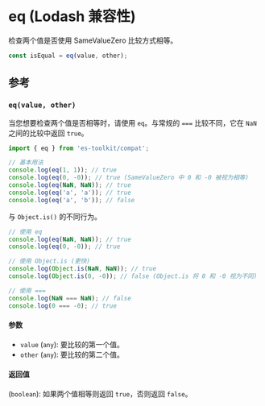 # eq (Lodash 兼容性)

检查两个值是否使用 SameValueZero 比较方式相等。

```typescript
const isEqual = eq(value, other);
```

## 参考

### `eq(value, other)`

当您想要检查两个值是否相等时，请使用 `eq`。与常规的 `===` 比较不同，它在 `NaN` 之间的比较中返回 `true`。

```typescript
import { eq } from 'es-toolkit/compat';

// 基本用法
console.log(eq(1, 1)); // true
console.log(eq(0, -0)); // true (SameValueZero 中 0 和 -0 被视为相等)
console.log(eq(NaN, NaN)); // true
console.log(eq('a', 'a')); // true
console.log(eq('a', 'b')); // false
```

与 `Object.is()` 的不同行为。

```typescript
// 使用 eq
console.log(eq(NaN, NaN)); // true
console.log(eq(0, -0)); // true

// 使用 Object.is (更快)
console.log(Object.is(NaN, NaN)); // true
console.log(Object.is(0, -0)); // false (Object.is 将 0 和 -0 视为不同)

// 使用 ===
console.log(NaN === NaN); // false
console.log(0 === -0); // true
```

#### 参数

- `value` (`any`): 要比较的第一个值。
- `other` (`any`): 要比较的第二个值。

#### 返回值

(`boolean`): 如果两个值相等则返回 `true`，否则返回 `false`。
